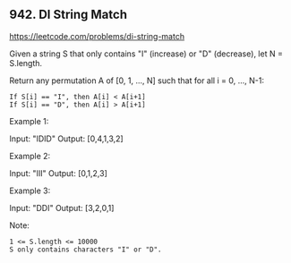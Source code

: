 ## 942. DI String Match

https://leetcode.com/problems/di-string-match

Given a string S that only contains "I" (increase) or "D" (decrease), let N = S.length.

Return any permutation A of [0, 1, ..., N] such that for all i = 0, ..., N-1:

    If S[i] == "I", then A[i] < A[i+1]
    If S[i] == "D", then A[i] > A[i+1]

Example 1:

Input: "IDID"
Output: [0,4,1,3,2]

Example 2:

Input: "III"
Output: [0,1,2,3]

Example 3:

Input: "DDI"
Output: [3,2,0,1]

Note:

    1 <= S.length <= 10000
    S only contains characters "I" or "D".
